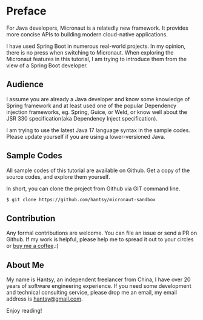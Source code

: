 # Preface

For Java developers, Micronaut is a relatedly new framework. It provides more concise APIs to building modern cloud-native applications. 

I have used Spring Boot in numerous real-world projects. In my opinion, there is no press when switching to Micronaut. When exploring the Micronaut features in this tutorial, I am trying to introduce them from the view of a Spring Boot developer.

## Audience

I assume you are already a Java developer and know some knowledge of Spring framework and at least used one of the popular Dependency injection frameworks, eg. Spring, Guice, or Weld, or know well about the JSR 330 specification(aka Dependency Inject specification).

I am trying to use the latest Java 17 language syntax in the sample codes. Please update yourself if you are using a lower-versioned Java.


## Sample Codes

All sample codes of this tutorial are available on Github. Get a copy of the source codes, and explore them yourself.

In short, you can clone the project from Github via GIT command line.

```bash 
$ git clone https://github.com/hantsy/micronaut-sandbox
```

## Contribution

Any formal contributions are welcome. You can file an issue or send a PR on Github. If my work is helpful, please help me to spread it out to your circles or [buy me a coffee](https://www.buymeacoffee.com/hantsy).:)

## About Me

My name is Hantsy, an independent freelancer from China, I have over 20 years of software engineering experience. If you need some development and technical consulting service, please drop me an email, my email address is [hantsy@gmail.com](mailto:hantsy@gmail.com).

Enjoy reading!
